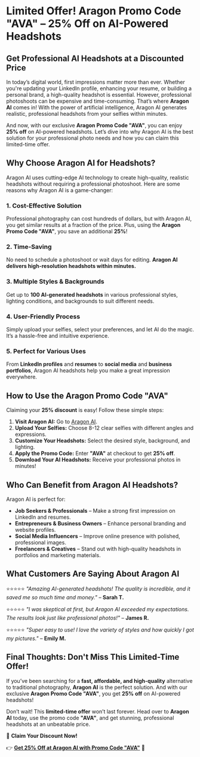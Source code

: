 # Limited Offer! Aragon Promo Code "AVA" – 25% Off on AI-Powered Headshots

## Get Professional AI Headshots at a Discounted Price

In today’s digital world, first impressions matter more than ever. Whether you're updating your LinkedIn profile, enhancing your resume, or building a personal brand, a high-quality headshot is essential. However, professional photoshoots can be expensive and time-consuming. That’s where **Aragon AI** comes in! With the power of artificial intelligence, Aragon AI generates realistic, professional headshots from your selfies within minutes.

And now, with our exclusive **Aragon Promo Code "AVA"**, you can enjoy **25% off** on AI-powered headshots. Let’s dive into why Aragon AI is the best solution for your professional photo needs and how you can claim this limited-time offer.

## Why Choose Aragon AI for Headshots?

Aragon AI uses cutting-edge AI technology to create high-quality, realistic headshots without requiring a professional photoshoot. Here are some reasons why Aragon AI is a game-changer:

### 1. Cost-Effective Solution

Professional photography can cost hundreds of dollars, but with Aragon AI, you get similar results at a fraction of the price. Plus, using the **Aragon Promo Code "AVA"**, you save an additional **25%**!

### 2. Time-Saving

No need to schedule a photoshoot or wait days for editing. **Aragon AI delivers high-resolution headshots within minutes.**

### 3. Multiple Styles & Backgrounds

Get up to **100 AI-generated headshots** in various professional styles, lighting conditions, and backgrounds to suit different needs.

### 4. User-Friendly Process

Simply upload your selfies, select your preferences, and let AI do the magic. It’s a hassle-free and intuitive experience.

### 5. Perfect for Various Uses

From **LinkedIn profiles** and **resumes** to **social media** and **business portfolios**, Aragon AI headshots help you make a great impression everywhere.

## How to Use the Aragon Promo Code "AVA"

Claiming your **25% discount** is easy! Follow these simple steps:

1. **Visit Aragon AI:** Go to [Aragon AI](https://aragon.ai/).
2. **Upload Your Selfies:** Choose 8-12 clear selfies with different angles and expressions.
3. **Customize Your Headshots:** Select the desired style, background, and lighting.
4. **Apply the Promo Code:** Enter **"AVA"** at checkout to get **25% off**.
5. **Download Your AI Headshots:** Receive your professional photos in minutes!

## Who Can Benefit from Aragon AI Headshots?

Aragon AI is perfect for:

- **Job Seekers & Professionals** – Make a strong first impression on LinkedIn and resumes.
- **Entrepreneurs & Business Owners** – Enhance personal branding and website profiles.
- **Social Media Influencers** – Improve online presence with polished, professional images.
- **Freelancers & Creatives** – Stand out with high-quality headshots in portfolios and marketing materials.

## What Customers Are Saying About Aragon AI

⭐⭐⭐⭐⭐ *"Amazing AI-generated headshots! The quality is incredible, and it saved me so much time and money."* – **Sarah T.**

⭐⭐⭐⭐⭐ *"I was skeptical at first, but Aragon AI exceeded my expectations. The results look just like professional photos!"* – **James R.**

⭐⭐⭐⭐⭐ *"Super easy to use! I love the variety of styles and how quickly I got my pictures."* – **Emily M.**

## Final Thoughts: Don't Miss This Limited-Time Offer!

If you’ve been searching for a **fast, affordable, and high-quality** alternative to traditional photography, **Aragon AI** is the perfect solution. And with our exclusive **Aragon Promo Code "AVA"**, you get **25% off** on AI-powered headshots!

Don’t wait! This **limited-time offer** won’t last forever. Head over to **Aragon AI** today, use the promo code **"AVA"**, and get stunning, professional headshots at an unbeatable price.

📌 **Claim Your Discount Now!**

👉 **[Get 25% Off at Aragon AI with Promo Code "AVA"](https://aragon.ai/)** 🚀
